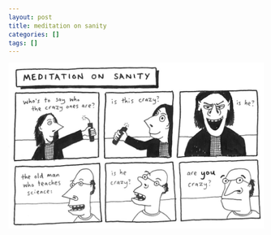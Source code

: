```yaml
---
layout: post
title: meditation on sanity
categories: []
tags: []
---
```


[![alt](/assets/img/blog/2004/meditation-on-sanity-1200w.jpg)](/assets/img/blog/2004/meditation-on-sanity-1200w.jpg)
